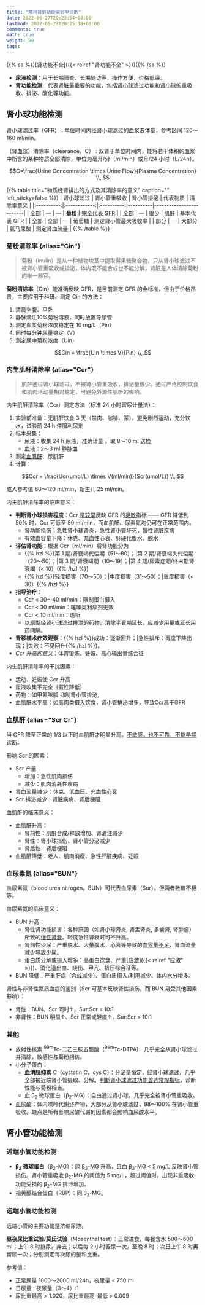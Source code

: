 ```yaml
---
title: "常用肾脏功能实验室诊断"
date: 2022-06-27T20:23:54+08:00
lastmod: 2022-06-27T20:25:18+08:00
comments: true
math: true
weight: 50
tags:
---
```


{{% sa %}}[肾功能不全]({{< relref "肾功能不全" >}}){{% /sa %}}

- **尿液检测**：用于长期筛查、长期随访等，操作方便，价格低廉。
- **肾功能检测**：代表肾脏最重要的功能，包括[肾小球](#肾小球功能检测)滤过功能和[肾小球](#肾小管功能检测)的重吸收、排泌、酸化等功能。

## 肾小球功能检测

肾小球滤过率（GFR）
: 单位时间内经肾小球滤过的血浆液体量，参考区间 120～160 ml/min。

（肾血浆）清除率（clearance，C）
: 双肾于单位时间内，能将若干体积的血浆中所含的某种物质全部清除，单位为毫升/分（ml/min）或升/24 小时（L/24h）。

$$C=\frac{Urine Concentration \times Urine Flow}{Plasma Concentration}
\\,.$$

{{% table title="物质经肾排出的方式及其清除率的意义" caption="" left_sticky=false %}}
| 肾小球滤过 | 肾小管重吸收 | 肾小管排泌 | 代表物质 | 清除率意义              |
|:----------:|:------------:|:----------:|----------|-------------------------|
|    全部    |       —      |      —     | **菊粉** | <ins>完全代表 GFR</ins> |
|    全部    |       —      |    很少    | 肌酐     | 基本代表 GFR            |
|    全部    |     全部     |      —     | 葡萄糖   | 测定肾小管最大吸收率    |
|    部分    |       —      |   大部分   | 氨马尿酸 | 测定肾血流量            |
{{% /table %}}

### 菊粉清除率 {alias="Cin"}

> 菊粉（inulin）是从一种植物块茎中提取得果糖聚合物，只从肾小球滤过不被肾小管重吸收或排泌，体内既不能合成也不能分解，肾脏是人体清除菊粉的唯一器官。

**菊粉清除率**（Cin）能准确反映 GFR，是目前测定 GFR 的金标准，但由于价格昂贵，主要应用于科研。测定 Cin 的方法：

1. 清晨空腹、平卧
2. 静脉滴注10%菊粉溶液，同时放置导尿管
3. 测定血浆菊粉浓度稳定在 10 mg/L（Pin）
4. 同时每分钟尿量稳定（V）
5. 测定尿中菊粉浓度（Uin)

$$Cin = \frac{Uin \times V}{Pin}
\\,.$$

### 内生肌酐清除率 {alias="Ccr"}

> 肌酐通过肾小球滤过，不被肾小管重吸收，排泌量很少。通过严格控制饮食和肌肉活动量相对稳定，可避免外源性肌酐的影响。

内生肌酐清除率（Ccr）测定方法（标准 24 小时留尿计量法）：

1. 实验前准备：无肌酐饮食 3 天（禁肉、咖啡、茶），避免剧烈运动，充分饮水，试验前 24 h 停服利尿剂
2. 标本采集：
    - 尿液：收集 24 h 尿液，准确计量 ，取 8～10 ml 送检
    - 血液：2～3 ml 静脉血
3. 测定[血肌酐](#血肌酐)、尿肌酐
4. 计算：

$$Ccr = \frac{Ucr(umol/L) \times V(ml/min)}{Scr(umol/L)}
\\,.$$

成人参考值 80～120 ml/min，新生儿 25 ml/min。

内生肌酐清除率的临床意义：

- **判断肾小球损害程度**：Ccr 是<ins>较早</ins>反映 GFR 的<ins>灵敏</ins>指标 —— GFR 降低到 50% 时，Ccr 可低至 50 ml/min，而血肌酐、尿素氮均仍可在正常范围内。
    - 肾功能损伤：急性肾小球肾炎，急性肾小管坏死，慢性肾脏疾病
    - 有效血容量下降：休克、充血性心衰、肝硬化腹水、脱水
- **评估肾功能**：根据 Ccr（ml/min）将肾功能分为
    - {{% hzl %}}第 1 期/肾衰竭代偿期（51～80）；|第 2 期/肾衰竭失代偿期（20～50）；|第 3 期/肾衰竭期（10～19）；|第 4 期/尿毒症期/终末期肾衰竭（\< 10）{{% /hzl %}}
    - {{% hzl %}}轻度损害（70～50）；|中度损害（31～50）；|重度损害（\< 30）{{% /hzl %}}
- **指导治疗**：
    - Ccr \< 30～40 ml/min：限制蛋白摄入
    - Ccr \< 30 ml/min：噻嗪类利尿剂无效
    - Ccr \< 10 ml/min：透析
    - 以原型经肾小球滤过排泄的药物，清除半衰期延长，应减少用量或延长用药间隔。
- **肾移植术疗效观察**：{{% hzl %}}成功：逐渐回升；|急性排斥：再度下降出现；|失败：不见回升{{% /hzl %}}。
- *Ccr 升高的意义*：体育锻炼、妊娠、高心输出量综合征

内生肌酐清除率的干扰因素：

- 运动、妊娠使 Ccr 升高
- 尿液收集不完全（假性降低）
- 药物：如甲氰咪胍 抑制肾小管排泌,
- 血肌酐水平高：如高肉类摄入饮食，肾小管排泌增多，导致Ccr高于GFR

### 血肌酐 {alias="Scr Cr"}

当 GFR 降至正常的 1/3 以下时血肌酐才明显升高。<ins>不敏感，也不可靠，不能早期诊断</ins>。

影响 Scr 的因素：

- Scr 产量：
    - 增加：急性肌肉损伤
    - 减少：肌肉消耗性疾病
- 肾血流量减少：休克、低血压、充血性心衰
- Scr 排泌减少：肾脏疾病、肾后梗阻

血肌酐的临床意义：

- 血肌酐升高：
    - 肾前性：肌酐合成/释放增加、肾灌注减少
    - 肾性：肾小球损伤、肾小管分泌减少
    - 肾后性：肾后梗阻
- 血肌酐降低：老人、肌肉消瘦、急性肝脏疾病、妊娠

### 血尿素氮 {alias="BUN"}

血尿素氮（blood urea nitrogen，BUN）可代表血尿素（Sur），但两者数值不相等。

血尿素氮的临床意义：

- BUN 升高：
    - 肾性肾功能损害：各种原因（如肾小球肾炎, 肾盂肾炎, 多囊肾, 肾肿瘤）所致的<ins>慢性肾衰</ins>。轻度急性肾衰时可不升高。
    - 肾前性少尿：严重脱水、大量腹水，心衰等导致的<ins>血容量不足</ins>、肾血流量减少导致少尿。
    - 蛋白质分解或摄入增多：高蛋白饮食、严重[应激]({{< relref "应激" >}})、消化道出血、烧伤、甲亢、挤压综合征等。
- BUN 降低：严重肝病（合成减少）、蛋白质摄入/利用减少、体内水分增多。

肾性与非肾性氮质血症的鉴别（Scr 可基本反映肾性损伤，而 BUN 易受其他因素影响）：

- 肾性：BUN、Scr 同时↑，Sur:Scr ≤ 10:1
- 非肾性：BUN 明显↑、Scr 正常或轻度↑，Sur:Scr \> 10:1

### 其他

- 放射性核素 <sup>99m</sup>Tc-二乙三胺五醋酸（<sup>99m</sup>Tc-DTPA)：几乎完全从肾小球滤过并清除，敏感性与菊粉相仿。
- 小分子蛋白：
    - **血清胱抑素** C（cystatin C，cys C）：分泌量恒定，经肾小球滤过，几乎全部被近端肾小管摄取、分解。<ins>判断肾小球滤过功能首选常规指标</ins>，诊断性能与菊粉相当。
    - 血 β<sub>2</sub> 微球蛋白（β<sub>2</sub>-MG）：自由通过肾小球，几乎完全被肾小管重吸收。
- 血尿酸：体内嘌呤代谢终产物，大部分从肾小球滤过，98～100% 在肾小管重吸收。缺点是所有影响尿酸代谢的因素都会影响血尿酸水平。

## 肾小管功能检测

### 近端小管功能检测

- **β<sub>2</sub> 微球蛋白**（β<sub>2</sub>-MG）：<ins>尿 β<sub>2</sub>-MG 升高，且血 β<sub>2</sub>-MG \< 5 mg/L</ins> 反映肾小管损伤。肾小管重吸收 β<sub>2</sub>-MG 的阈值为 5 mg/L，超过阈值时，出现非重吸收功能受损的 β<sub>2</sub>-MG 排泄增加。
- 视黄醇结合蛋白（RBP）：同 β<sub>2</sub>-MG。

### 远端小管功能检测

远端小管的主要功能是浓缩尿液。

**昼夜尿比重试验**/**莫氏试验**（Mosenthal test）：正常进食，每餐含水 500～600 ml；上午 8 时排尿，弃去；以后每 2 小时留尿一次，至晚 8 时；次日上午 8 时再留尿一次；分别测定每次尿的量和比重。

参考值：

- 正常尿量 1000～2000 ml/24h，夜尿量 < 750 ml
- 日尿量 : 夜尿量（3～4）:1
- 尿比重最高 > 1.020，尿比重最高-最低 > 0.009
